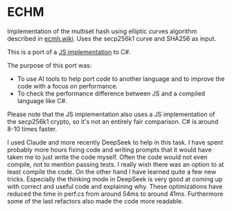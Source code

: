 # ECHM

Implementation of the multiset hash using elliptic curves algorithm described in [ecmh.wiki]. Uses the secp256k1 curve and SHA256 as input.

This is a port of a [JS implementation](https://github.com/arj03/ecmh-js) to C#.

The purpose of this port was: 
 - To use AI tools to help port code to another language and to improve the code with a focus on performance.
 - To check the performance difference between JS and a compiled language like C#.

Please note that the JS implementation also uses a JS implementation of the secp256k1 crypto, so it's not an entirely fair comparison. 
C# is around 8-10 times faster.

I used Claude and more recently DeepSeek to help in this task. I have spent probably more hours fixing code and writing prompts that it
would have taken me to just write the code myself. Often the code would not even compile, not to mention passing tests. I really wish 
there was an option to at least compile the code. On the other hand I have learned quite a few new tricks. Especially the thinking mode
in DeepSeek is very good at coming up with correct and useful code and explaining why. These optimizations have reduced the time in perf.cs
from around 54ms to around 41ms. Furthermore some of the last refactors also made the code more readable.

[ecmh.wiki]: https://github.com/tomasvdw/bips/blob/master/ecmh.mediawiki
